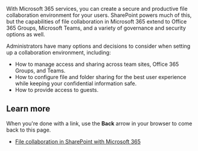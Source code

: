 With Microsoft 365 services, you can create a secure and productive file collaboration environment for your users. SharePoint powers much of this, but the capabilities of file collaboration in Microsoft 365 extend to Office 365 Groups, Microsoft Teams, and a variety of governance and security options as well.

Administrators have many options and decisions to consider when setting up a collaboration environment, including:

- How to manage access and sharing across team sites, Office 365 Groups, and Teams.
- How to configure file and folder sharing for the best user experience while keeping your confidential information safe.
- How to provide access to guests.

## Learn more

When you're done with a link, use the **Back** arrow in your browser to come back to this page.

- [File collaboration in SharePoint with Microsoft 365](https://docs.microsoft.com/sharepoint/deploy-file-collaboration)
